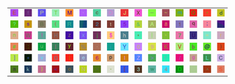 <table>
<tr>
<td><img src="45.gif"></td>
<td><img src="66.gif"></td>
<td><img src="50.gif"></td>
<td><img src="54.gif"></td>
<td><img src="4D.gif"></td>
<td><img src="2C.gif"></td>
<td><img src="63.gif"></td>
<td><img src="4F.gif"></td>
<td><img src="4A.gif"></td>
<td><img src="58.gif"></td>
<td><img src="5F.gif"></td>
<td><img src="7E.gif"></td>
<td><img src="6D.gif"></td>
<td><img src="51.gif"></td>
<td><img src="27.gif"></td>
<td><img src="64.gif"></td>
</tr>
<tr>
<td><img src="3F.gif"></td>
<td><img src="73.gif"></td>
<td><img src="42.gif"></td>
<td><img src="28.gif"></td>
<td><img src="52.gif"></td>
<td><img src="gr3.gif"></td>
<td><img src="32.gif"></td>
<td><img src="74.gif"></td>
<td><img src="35.gif"></td>
<td><img src="26.gif"></td>
<td><img src="41.gif"></td>
<td><img src="38.gif"></td>
<td><img src="31.gif"></td>
<td><img src="71.gif"></td>
<td><img src="3B.gif"></td>
<td><img src="gr2.gif"></td>
</tr>
<tr>
<td><img src="6E.gif"></td>
<td><img src="57.gif"></td>
<td><img src="21.gif"></td>
<td><img src="48.gif"></td>
<td><img src="7A.gif"></td>
<td><img src="78.gif"></td>
<td><img src="6A.gif"></td>
<td><img src="24.gif"></td>
<td><img src="68.gif"></td>
<td><img src="2A.gif"></td>
<td><img src="7C.gif"></td>
<td><img src="22.gif"></td>
<td><img src="37.gif"></td>
<td><img src="55.gif"></td>
<td><img src="3D.gif"></td>
<td><img src="72.gif"></td>
</tr>
<tr>
<td><img src="23.gif"></td>
<td><img src="3A.gif"></td>
<td><img src="75.gif"></td>
<td><img src="6C.gif"></td>
<td><img src="79.gif"></td>
<td><img src="25.gif"></td>
<td><img src="2E.gif"></td>
<td><img src="69.gif"></td>
<td><img src="59.gif"></td>
<td><img src="30.gif"></td>
<td><img src="39.gif"></td>
<td><img src="4B.gif"></td>
<td><img src="56.gif"></td>
<td><img src="62.gif"></td>
<td><img src="40.gif"></td>
<td><img src="29.gif"></td>
</tr>
<tr>
<td><img src="5D.gif"></td>
<td><img src="2B.gif"></td>
<td><img src="76.gif"></td>
<td><img src="47.gif"></td>
<td><img src="7B.gif"></td>
<td><img src="65.gif"></td>
<td><img src="36.gif"></td>
<td><img src="70.gif"></td>
<td><img src="49.gif"></td>
<td><img src="5A.gif"></td>
<td><img src="3E.gif"></td>
<td><img src="46.gif"></td>
<td><img src="2F.gif"></td>
<td><img src="67.gif"></td>
<td><img src="4C.gif"></td>
<td><img src="43.gif"></td>
</tr>
<tr>
<td><img src="61.gif"></td>
<td><img src="6B.gif"></td>
<td><img src="7D.gif"></td>
<td><img src="3C.gif"></td>
<td><img src="6F.gif"></td>
<td><img src="4E.gif"></td>
<td><img src="60.gif"></td>
<td><img src="2D.gif"></td>
<td><img src="5B.gif"></td>
<td><img src="33.gif"></td>
<td><img src="77.gif"></td>
<td><img src="34.gif"></td>
<td><img src="44.gif"></td>
<td><img src="gr1.gif"></td>
<td><img src="5E.gif"></td>
<td><img src="53.gif"></td>
</tr>
</table>
